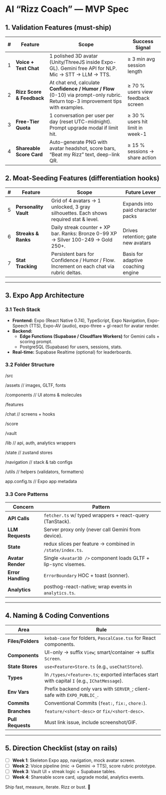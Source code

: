 # AI “Rizz Coach” — MVP Spec

## 1. Validation Features (must-ship)

| #   | Feature                   | Scope                                                                                                                            | Success Signal                    |
| --- | ------------------------- | -------------------------------------------------------------------------------------------------------------------------------- | --------------------------------- |
| 1   | **Voice + Text Chat**     | 1 polished 3D avatar (Unity/ThreeJS inside Expo-GL). Gemini free API for NLP. Mic → STT → LLM → TTS.                             | ≥ 3 min avg session length        |
| 2   | **Rizz Score & Feedback** | At chat end, calculate **Confidence / Humor / Flow** (0-10) via prompt-only rubric. Return top-3 improvement tips with examples. | ≥ 70 % users view feedback screen |
| 3   | **Free-Tier Quota**       | 1 conversation per user per day (reset UTC-midnight). Prompt upgrade modal if limit hit.                                         | ≥ 30 % users hit limit in week-1  |
| 4   | **Shareable Score Card**  | Auto-generate PNG with avatar headshot, score bars, “Beat my Rizz” text, deep-link QR.                                           | ≥ 15 % sessions → share action    |

## 2. Moat-Seeding Features (differentiation hooks)

| #   | Feature               | Scope                                                                                    | Future Lever                       |
| --- | --------------------- | ---------------------------------------------------------------------------------------- | ---------------------------------- |
| 5   | **Personality Vault** | Grid of 4 avatars → 1 unlocked, 3 gray silhouettes. Each shows required stat & level.    | Expands into paid character packs  |
| 6   | **Streaks & Ranks**   | Daily streak counter + XP bar. Ranks: Bronze 0-99 XP → Silver 100-249 → Gold 250+.       | Drives retention; gate new avatars |
| 7   | **Stat Tracking**     | Persistent bars for Confidence / Humor / Flow. Increment on each chat via rubric deltas. | Basis for adaptive coaching engine |

---

## 3. Expo App Architecture

### 3.1 Tech Stack

- **Frontend:** Expo (React Native 0.74), TypeScript, Expo Navigation, Expo-Speech (TTS), Expo-AV (audio), expo-three + gl-react for avatar render.
- **Backend:**
  - **Edge Functions (Supabase / Cloudflare Workers)** for Gemini calls + scoring prompt.
  - PostgreSQL (Supabase) for users, sessions, stats.
- **Real-time:** Supabase Realtime (optional) for leaderboards.

### 3.2 Folder Structure

/src

/assets // images, GLTF, fonts

/components // UI atoms & molecules

/features

/chat // screens + hooks

/score

/vault

/lib // api, auth, analytics wrappers

/state // zustand stores

/navigation // stack & tab configs

/utils // helpers (validators, formatters)

app.config.ts // Expo app metadata

### 3.3 Core Patterns

| Concern            | Pattern                                                        |
| ------------------ | -------------------------------------------------------------- |
| **API Calls**      | `fetcher.ts` w/ typed wrappers + react-query (TanStack).       |
| **LLM Requests**   | Server proxy only (never call Gemini from device).             |
| **State**          | redux slices per feature → combined in `/state/index.ts`.      |
| **Avatar Render**  | Single `<Avatar3D />` component loads GLTF + lip-sync visemes. |
| **Error Handling** | `ErrorBoundary` HOC + toast (sonner).                          |
| **Analytics**      | posthog-react-native; wrap events in `analytics.ts`.           |

---

## 4. Naming & Coding Conventions

| Area              | Rule                                                                                         |
| ----------------- | -------------------------------------------------------------------------------------------- |
| **Files/Folders** | `kebab-case` for folders, `PascalCase.tsx` for React components.                             |
| **Components**    | UI-only → suffix `View`; smart/container → suffix `Screen`.                                  |
| **State Stores**  | `use<Feature>Store.ts` (e.g., `useChatStore`).                                               |
| **Types**         | In `/types/<feature>.ts`; exported interfaces start with capital `I` (e.g., `IChatMessage`). |
| **Env Vars**      | Prefix backend only vars with `SERVER_`; client-safe with `EXPO_PUBLIC_`.                    |
| **Commits**       | Conventional Commits (`feat:`, `fix:`, `chore:`).                                            |
| **Branches**      | `feature/<short-desc>` or `fix/<short-desc>`.                                                |
| **Pull Requests** | Must link issue, include screenshot/GIF.                                                     |

---

## 5. Direction Checklist (stay on rails)

- [ ] **Week 1**: Skeleton Expo app, navigation, mock avatar screen.
- [ ] **Week 2**: Voice pipeline (mic → Gemini → TTS), score rubric prototype.
- [ ] **Week 3**: Vault UI + streak logic + Supabase tables.
- [ ] **Week 4**: Shareable score card, upgrade modal, analytics events.

Ship fast, measure, iterate. Rizz or bust. 🚀
